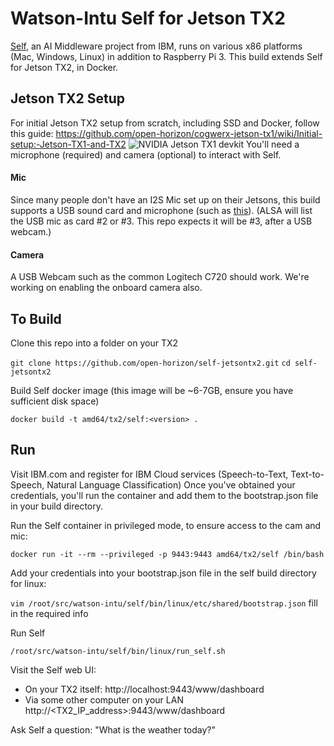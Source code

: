 # Watson-Intu Self for Jetson TX2
[Self](https://github.com/watson-intu/self), an AI Middleware project from IBM, runs on various x86 platforms (Mac, Windows, Linux) in addition to Raspberry Pi 3.  This build extends Self for Jetson TX2, in Docker. 

## Jetson TX2 Setup
For initial Jetson TX2 setup from scratch, including SSD and Docker, follow this guide: https://github.com/open-horizon/cogwerx-jetson-tx1/wiki/Initial-setup:-Jetson-TX1-and-TX2
![NVIDIA Jetson TX1 devkit](http://images.nvidia.com/content/tegra/embedded-systems/images/jetson-tx1-devkit.jpg)
You'll need a microphone (required) and camera (optional) to interact with Self. 


#### Mic
Since many people don't have an I2S Mic set up on their Jetsons, this build supports a USB sound card and microphone (such as [this](https://amazon.com/Sabrent-External-Adapter-Windows-AU-MMSA/dp/B00IRVQ0F8)).  (ALSA will list the USB mic as card #2 or #3. This repo expects it will be #3, after a USB webcam.)
#### Camera
A USB Webcam such as the common Logitech C720 should work. We're working on enabling the onboard camera also.

## To Build
Clone this repo into a folder on your TX2

 `git clone https://github.com/open-horizon/self-jetsontx2.git`
 `cd self-jetsontx2`

Build Self docker image (this image will be ~6-7GB, ensure you have sufficient disk space)
 
 `docker build -t amd64/tx2/self:<version> .`

## Run
Visit IBM.com and register for IBM Cloud services (Speech-to-Text, Text-to-Speech, Natural Language Classification)
Once you've obtained your credentials, you'll run the container and add them to the bootstrap.json file in your build directory. 

Run the Self container in privileged mode, to ensure access to the cam and mic: 

`docker run -it --rm --privileged -p 9443:9443 amd64/tx2/self /bin/bash`

Add your credentials into your bootstrap.json file in the self build directory for linux:

`vim /root/src/watson-intu/self/bin/linux/etc/shared/bootstrap.json`  fill in the required info

Run Self

`/root/src/watson-intu/self/bin/linux/run_self.sh`

Visit the Self web UI:
- On your TX2 itself: http://localhost:9443/www/dashboard 
- Via some other computer on your LAN http://<TX2_IP_address>:9443/www/dashboard

Ask Self a question: "What is the weather today?"
